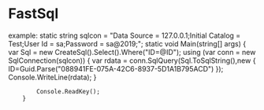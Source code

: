 # FastSql
example:
  static string sqlcon = "Data Source = 127.0.0.1;Initial Catalog = Test;User Id = sa;Password = sa@2019;";
        static void Main(string[] args)
        {
            var Sql = new CreateSql<Users>().Select().Where("ID=@ID");
            using (var conn = new SqlConnection(sqlcon))
            {
                var rdata = conn.SqlQuery(Sql.ToSqlString(),new { ID=Guid.Parse("088941FE-075A-42C6-8937-5D1A1B795ACD") });
                Console.WriteLine(rdata);
            }


            Console.ReadKey();
        }
